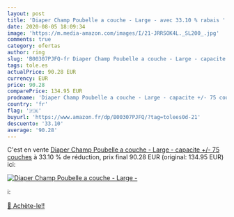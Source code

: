 ```yaml
---
layout: post
title: 'Diaper Champ Poubelle a couche - Large - avec 33.10 % rabais '
date: 2020-08-05 18:09:34
image: 'https://m.media-amazon.com/images/I/21-JRRSOK4L._SL200_.jpg'
comments: true
category: ofertas
author: ring
slug: 'B00307PJFQ-fr Diaper Champ Poubelle a couche - Large - capacite +/- 75...'
tags: tole.es
actualPrice: 90.28 EUR
currency: EUR
price: 90.28
comparePrice: 134.95 EUR
prodname: 'Diaper Champ Poubelle a couche - Large - capacite +/- 75 couches'
country: 'fr'
flag: '🇫🇷'
buyurl: 'https://www.amazon.fr/dp/B00307PJFQ/?tag=tolees0d-21'
descuento: '33.10'
average: '90.28'
---
```


C'est en vente [Diaper Champ Poubelle a couche - Large - capacite +/- 75 couches](https://www.amazon.fr/dp/B00307PJFQ/?tag=tolees0d-21)  à  33.10 % de réduction, prix final  90.28 EUR (original: 134.95 EUR) ici:

[![Diaper Champ Poubelle a couche - Large -](https://m.media-amazon.com/images/I/21-JRRSOK4L._SL200_.jpg)](https://www.amazon.fr/dp/B00307PJFQ/?tag=tolees0d-21)

ℹ️:


[🛒 Achète-le!!](https://www.amazon.fr/dp/B00307PJFQ/?tag=tolees0d-21)
